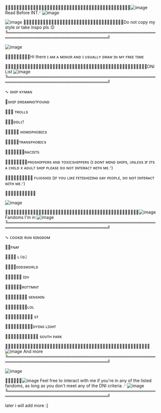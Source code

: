 ᲼᲼᲼᲼᲼᲼᲼᲼᲼᲼᲼᲼᲼᲼᲼᲼᲼᲼᲼᲼᲼᲼᲼᲼᲼᲼᲼᲼᲼᲼᲼᲼᲼᲼᲼᲼᲼᲼᲼᲼᲼᲼᲼᲼᲼![image](https://user-images.githubusercontent.com/114703263/194949449-7cc58b15-8369-4921-b06c-5d3b26151812.png)
Read Before INT.ᐟ ![image](https://user-images.githubusercontent.com/114703263/194949463-8af2c47c-077d-4c57-933d-2a852af79acc.png)




![image](https://user-images.githubusercontent.com/114703263/194954570-db827bf5-3bcc-496b-9c07-9f6795947796.png)
᲼᲼᲼᲼᲼᲼᲼᲼᲼᲼᲼᲼᲼᲼᲼᲼᲼᲼᲼᲼᲼᲼᲼᲼᲼᲼᲼᲼᲼᲼᲼᲼᲼᲼᲼᲼Do not copy my style or take inspo pls :D
╚═══════════════════════════════════════════════════════════════════════════════════╝


![image](https://user-images.githubusercontent.com/114703263/194950609-c58fb3d0-2043-4b51-ba19-e682287b2bcd.png)


᲼᲼᲼᲼᲼᲼᲼᲼᲼Hi there ɪ ᴀᴍ ᴀ ᴍɪɴᴏʀ ᴀɴᴅ ɪ ᴜsᴜᴀʟʟʏ ᴅʀᴀᴡ ɪɴ ᴍʏ ғʀᴇᴇ ᴛɪᴍᴇ

᲼᲼᲼᲼᲼᲼᲼᲼᲼᲼᲼᲼᲼᲼᲼᲼᲼᲼᲼᲼᲼᲼᲼᲼᲼᲼᲼᲼᲼᲼᲼᲼᲼᲼᲼᲼᲼᲼᲼᲼᲼᲼᲼᲼᲼᲼᲼᲼᲼᲼᲼DNI List ![image](https://user-images.githubusercontent.com/114703263/194954586-740065ba-0561-4d91-8322-f647498fb2f0.png)
╚═══════════════════════════════════════════════════════════════════════════════════╝

∿ sʜɪᴘ ᴋʏᴍᴀɴ

᲼sʜɪᴘ ᴅʀᴇᴀᴍɴᴏᴛғᴏᴜɴᴅ

᲼᲼∿ ᴛʀᴏʟʟs

᲼᲼᲼ᴅᴅʟᴄ!

᲼᲼᲼᲼∿ ʜᴏᴍᴏᴘʜᴏʙɪᴄs

᲼᲼᲼᲼᲼ᴛʀᴀɴsᴘʜᴏʙɪᴄs

᲼᲼᲼᲼᲼᲼∿ʀᴀᴄɪsᴛs

᲼᲼᲼᲼᲼᲼᲼᲼ᴘʀᴏsʜɪᴘᴘᴇʀs ᴀɴᴅ ᴛᴏxɪᴄsʜɪᴘᴘᴇʀs (ɪ ᴅᴏɴᴛ ᴍɪɴᴅ sʜɪᴘs, ᴜɴʟᴇss ɪғ ɪᴛs ᴀ ᴄʜɪʟᴅ x ᴀᴅᴜʟᴛ sʜɪᴘ ᴘʟᴇᴀsᴇ ᴅᴏ ɴᴏᴛ ɪɴᴛᴇʀᴀᴄᴛ ᴡɪᴛʜ ᴍᴇ.ᐟ)

᲼᲼᲼᲼᲼᲼᲼᲼᲼∿ ғᴜᴊᴏsʜɪs (ɪғ ʏᴏᴜ ʟɪᴋᴇ ғᴇᴛɪsʜɪᴢɪɴɢ ɢᴀʏ ᴘᴇᴏᴘʟᴇ, ᴅᴏ ɴᴏᴛ ɪɴᴛᴇʀᴀᴄᴛ ᴡɪᴛʜ ᴍᴇ.ᐟ)

᲼᲼᲼᲼᲼᲼᲼᲼᲼᲼᲼


![image](https://user-images.githubusercontent.com/114703263/194950599-3895fd95-1b20-402a-9d61-2fb6c7d3d4a1.png)


 ᲼᲼᲼᲼᲼᲼᲼᲼᲼᲼᲼᲼᲼᲼᲼᲼᲼᲼᲼᲼᲼᲼᲼᲼᲼᲼᲼᲼᲼᲼᲼᲼᲼᲼᲼᲼᲼᲼᲼᲼᲼᲼᲼᲼᲼᲼᲼᲼![image](https://user-images.githubusercontent.com/114703263/194949449-7cc58b15-8369-4921-b06c-5d3b26151812.png) Fandoms I'm in ![image](https://user-images.githubusercontent.com/114703263/194949463-8af2c47c-077d-4c57-933d-2a852af79acc.png)
╚═══════════════════════════════════════════════════════════════════════════════════╝

∿ ᴄᴏᴏᴋɪᴇ ʀᴜɴ ᴋɪɴɢᴅᴏᴍ

᲼᲼ғɴᴀғ

᲼᲼᲼∿ ʟ𝟺ᴅ𝟸

᲼᲼᲼᲼ᴇᴅᴅsᴡᴏʀʟᴅ

᲼᲼᲼᲼᲼∿ ɪᴅᴠ

᲼᲼᲼᲼᲼᲼ʀᴏᴛᴛᴍɴᴛ

᲼᲼᲼᲼᲼᲼᲼∿ ɢᴇɴsʜɪɴ

᲼᲼᲼᲼᲼᲼᲼᲼ʟᴏʟ

᲼᲼᲼᲼᲼᲼᲼᲼᲼∿ sᴛ

᲼᲼᲼᲼᲼᲼᲼᲼᲼᲼ᴅʏɪɴɢ ʟɪɢʜᴛ

᲼᲼᲼᲼᲼᲼᲼᲼᲼᲼᲼∿ sᴏᴜᴛʜ ᴘᴀʀᴋ

᲼᲼᲼᲼᲼᲼᲼᲼᲼᲼᲼᲼᲼᲼᲼᲼᲼᲼᲼᲼᲼᲼᲼᲼᲼᲼᲼᲼᲼᲼᲼᲼᲼᲼᲼᲼᲼᲼᲼᲼᲼᲼᲼᲼᲼᲼᲼᲼᲼᲼᲼᲼![image](https://user-images.githubusercontent.com/114703263/194954619-3dc2b4aa-9fa9-4186-9934-296011f2a321.png)
And more
╚═══════════════════════════════════════════════════════════════════════════════════╝


![image](https://user-images.githubusercontent.com/114703263/194950609-c58fb3d0-2043-4b51-ba19-e682287b2bcd.png)

᲼᲼᲼᲼᲼᲼![image](https://user-images.githubusercontent.com/114703263/194949449-7cc58b15-8369-4921-b06c-5d3b26151812.png) Feel free to interact with me if you're in any of the listed fandoms, as long as you don't meet any of the DNI criteria .ᐟ ![image](https://user-images.githubusercontent.com/114703263/194949463-8af2c47c-077d-4c57-933d-2a852af79acc.png)
╚═══════════════════════════════════════════════════════════════════════════════════╝



later i will add more :]
